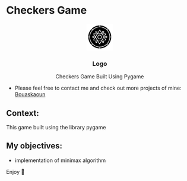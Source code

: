 # Checkers Game

<p align="center">
  <a href="https://github.com/Bouaskaoun">
    <img src="assets/chinese-checkers-256.png" alt="Logo" width=72 height=72>
  </a>

  <h3 align="center">Logo</h3>

  <p align="center">
    Checkers Game Built Using Pygame
    <br>
  </p>
</p>

- Please feel free to contact me and check out more projects of mine: [Bouaskaoun](https://github.com/Bouaskaoun)

## Context:

This game built using the library pygame

 
## My objectives:

- implementation of minimax algorithm

Enjoy :metal:

